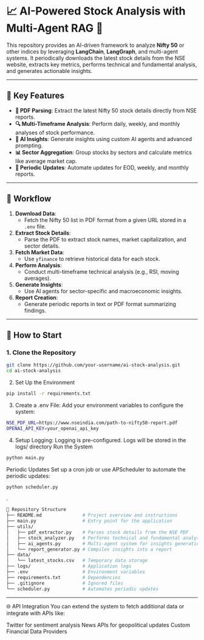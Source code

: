 # 📈 AI-Powered Stock Analysis with Multi-Agent RAG 🚀

This repository provides an AI-driven framework to analyze **Nifty 50** or other indices by leveraging **LangChain**, **LangGraph**, and multi-agent systems. It periodically downloads the latest stock details from the NSE website, extracts key metrics, performs technical and fundamental analysis, and generates actionable insights.

---

## 🌟 Key Features
- **📄 PDF Parsing**: Extract the latest Nifty 50 stock details directly from NSE reports.
- **🔍 Multi-Timeframe Analysis**: Perform daily, weekly, and monthly analyses of stock performance.
- **🤖 AI Insights**: Generate insights using custom AI agents and advanced prompting.
- **📊 Sector Aggregation**: Group stocks by sectors and calculate metrics like average market cap.
- **📅 Periodic Updates**: Automate updates for EOD, weekly, and monthly reports.

---

## 🔄 Workflow

1. **Download Data**:
   - Fetch the Nifty 50 list in PDF format from a given URL stored in a `.env` file.
2. **Extract Stock Details**:
   - Parse the PDF to extract stock names, market capitalization, and sector details.
3. **Fetch Market Data**:
   - Use `yfinance` to retrieve historical data for each stock.
4. **Perform Analysis**:
   - Conduct multi-timeframe technical analysis (e.g., RSI, moving averages).
5. **Generate Insights**:
   - Use AI agents for sector-specific and macroeconomic insights.
6. **Report Creation**:
   - Generate periodic reports in text or PDF format summarizing findings.

---

## 🚀 How to Start

### 1. Clone the Repository
```bash
git clone https://github.com/your-username/ai-stock-analysis.git
cd ai-stock-analysis
```

2. Set Up the Environment
```bash
pip install -r requirements.txt
```
3. Create a .env File: Add your environment variables to configure the system:
```bash
NSE_PDF_URL=https://www.nseindia.com/path-to-nifty50-report.pdf
OPENAI_API_KEY=your_openai_api_key
```
4. Setup Logging: Logging is pre-configured. Logs will be stored in the logs/ directory
 Run the System
```bash
python main.py
```

 Periodic Updates
Set up a cron job or use APScheduler to automate the periodic updates:
```bash
python scheduler.py
```
.
```bash
📂 Repository Structure
├── README.md               # Project overview and instructions
├── main.py                 # Entry point for the application
├── utils/
│   ├── pdf_extractor.py    # Parses stock details from the NSE PDF
│   ├── stock_analyzer.py   # Performs technical and fundamental analysis
│   ├── ai_agents.py        # Multi-agent system for insights generation
│   └── report_generator.py # Compiles insights into a report
├── data/
│   └── latest_stocks.csv   # Temporary data storage
├── logs/                   # Application logs
├── .env                    # Environment variables
├── requirements.txt        # Dependencies
├── .gitignore              # Ignored files
└── scheduler.py            # Automates periodic updates
```
----
🌐 API Integration
You can extend the system to fetch additional data or integrate with APIs like:

Twitter for sentiment analysis
News APIs for geopolitical updates
Custom Financial Data Providers

